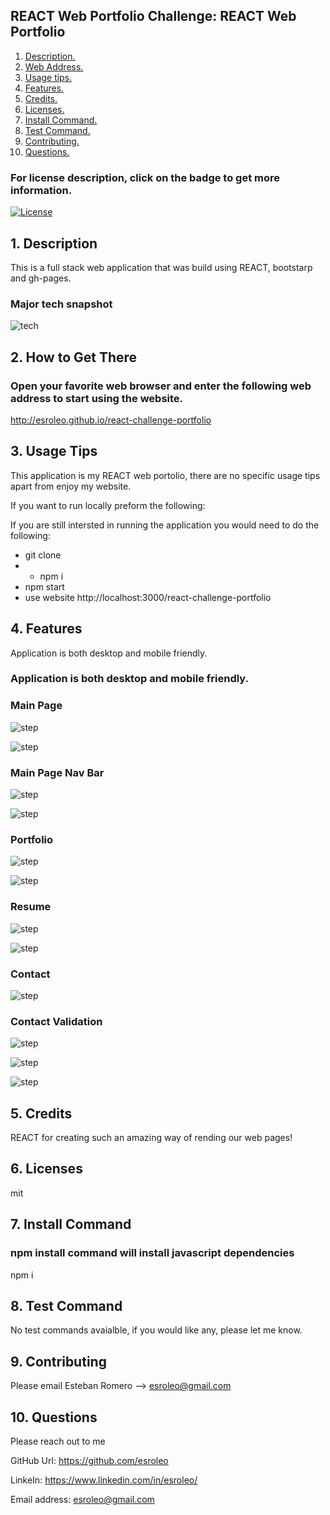 ## REACT Web Portfolio Challenge: REACT Web Portfolio

1. [ Description. ](#desc)
2. [ Web Address. ](#web-address)
3. [ Usage tips. ](#usage)
4. [ Features. ](#features)
5. [ Credits. ](#credits)
6. [ Licenses. ](#licenses)
7. [ Install Command. ](#commandInstall)
8. [ Test Command. ](#commandTest)
9. [ Contributing. ](#contributing)
9. [ Questions. ](#questions)

### For license description, click on the badge to get more information.
[![License](https://img.shields.io/badge/License-MIT%20-blue.svg)](https://opensource.org/licenses/mit)

<a name="desc"></a>
## 1. Description

This is a full stack web application that was build using REACT, bootstarp and gh-pages.

### Major tech snapshot

![tech](./assets/images/code-used.JPG?raw=true "code-used.JPG")

<a name="web-address"></a>
## 2. How to Get There

### Open your favorite web browser and enter the following web address to start using the website.

http://esroleo.github.io/react-challenge-portfolio


<a name="usage"></a>
## 3. Usage Tips

This application is my REACT web portolio, there are no specific usage tips apart from enjoy my website.

If you want to run locally preform the following:

If you are still intersted in running the application you would need to do the following:
* git clone
* * npm i
* npm start
* use website http://localhost:3000/react-challenge-portfolio

<a name="features"></a>
## 4. Features

Application is both desktop and mobile friendly.
### Application is both desktop and mobile friendly.

### Main Page

![step](./read-me-images/read-me-images/main-page-desktop.JPG?raw=true "main-page-desktop")

![step](../assets/read-me-images/main-page-small-device.JPG?raw=true "main-page-small-device")

### Main Page Nav Bar

![step](../../assets/read-me-images/main-page-desktop-nav-bar.JPG?raw=true "main-page-desktop-nav-bar.JPG")

![step](./assets/read-me-images/dashboard-create-post-mobile.JPG?raw=true "main-page-small-device-nav-bar.JPG")

### Portfolio

![step](./assets/read-me-images/view-dashboard-create-post.JPG?raw=true "view-dashboard-create-post.JPG")

![step](./assets/read-me-images/portfolio-smaller-device.JPG?raw=true "portfolio-smaller-device.JPG")


### Resume

![step](./assets/read-me-images/view-dashboard-create-post-new-post-save-delete.JPG?raw=true "resume-smaller-device.JPG")

![step](./assets/read-me-images/view-dashboard-create-post-new-post-save-delete.JPG?raw=true "resume-smaller-device.JPG")

### Contact 

![step](./assets/images/contact-smaller-device.JPG?raw=true "contact-smaller-device.JPG")


### Contact Validation

![step](./assets/images/contact-validation-name.JPG?raw=true "contact-validation-name.JPG")

![step](./assets/images/contact-validation-email.JPG?raw=true "contact-validation-email.JPG")

![step](./assets/imagescontact-validation-description.JPG?raw=true "contact-validation-description.JPG")

<a name="credits"></a>
## 5. Credits

REACT for creating such an amazing way of rending our web pages!

<a name="licenses"></a>
## 6. Licenses

mit

<a name="commandInstall"></a>
## 7. Install Command

### npm install command will install javascript dependencies

npm i

<a name="commandTest"></a>
## 8. Test Command

No test commands avaialble, if you would like any, please let me know.

<a name="contributing"></a>
## 9. Contributing

Please email Esteban Romero --> esroleo@gmail.com

<a name="questions"></a>
## 10. Questions

Please reach out to me

GitHub Url: https://github.com/esroleo

LinkeIn: https://www.linkedin.com/in/esroleo/

Email address: esroleo@gmail.com




